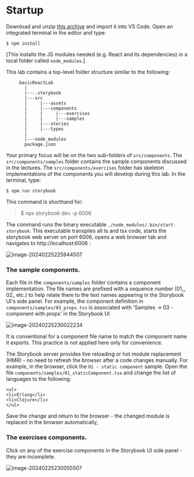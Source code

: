 # Startup

Download and unzip [this archive][code] and import it into VS Code. Open an integrated terminal in the editor and type:
~~~
$ npm install
~~~
[This installs the JS modules needed (e.g. React and its dependencies) in a local folder called `node_modules`.]

This lab contains a top-level folder structure similar to the following:
~~~
     basicReactLab
       |
       |---.storybook
       |---src
       |     |---assets
       |     |---components
       |     |     |---exercises
       |     |     |---samples
       |     |---stories
       |     |---types
       |
       |---node_modules
       package.json
~~~
Your primary focus will be on the two sub-folders of `src/components`. The `src/components/samples` folder contains the sample components discussed in the lectures. The `src/components/exercises` folder has skeleton implementations of the components you will develop during this lab. In the terminal, type:
~~~
$ npm run storybook
~~~
This command is shorthand for:
>$ npx storybook dev -p 6006

The command runs the binary executable `./node_modules/.bin/start-storybook`. This executable transpiles all ts and tsx code, starts the storybook web server on port 6006, opens a web browser tab and navigates to http://localhost:6006 :

![image-20240225225944507](./img/image-20240225225944507.png) 

### The sample components.

Each file in the `components/samples` folder contains a component implementation. The file names are prefixed with a sequence number (01_, 02_ etc.) to help relate them to the text names appearing in the Storybook UI's side panel. For example, the component definition in `components/samples/03_props.tsx` is associated with  'Samples -> 03 - component with props' in the Storybook UI

![image-20240225230022234](./img/image-20240225230022234.png) 

It is conventional for a component file name to match the component name it exports. This practice is not applied here only for convenience.

The Storybook server provides live reloading or hot module replacement (HMR) - no need to refresh the browser after a code changes manually. For example, in the browser, click the `01 - static component` sample. Open the file `components/samples/01_staticComponent.tsx` and change the list of languages to the following:
~~~
<ul>
<li>Erlang</li>
<li>Clojure</li>
</ul>  
~~~
Save the change and return to the browser - the changed module is replaced in the browser automatically,

### The exercises components.

Click on any of the exercise components in the Storybook UI side panel - they are incomplete.

![image-20240225230055507](./img/image-20240225230055507.png) 

[code]: ./archives/archive-2.zip
[storybook]: ./img/storybook.png
[numbers]: ./img/numbers.png
[exercises]: ./img/exercises.png

